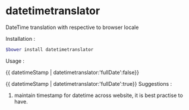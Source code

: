 # datetimetranslator
DateTime translation with respective to browser locale

Installation :
```bash
$bower install datetimetranslator
```
Usage :

{{ datetimeStamp | datetimetranslator:'fullDate':false}} 

{{ datetimeStamp | datetimetranslator:'fullDate':true}}
Suggestions : 
1) maintain timestamp for datetime across website, it is best practise to have.
